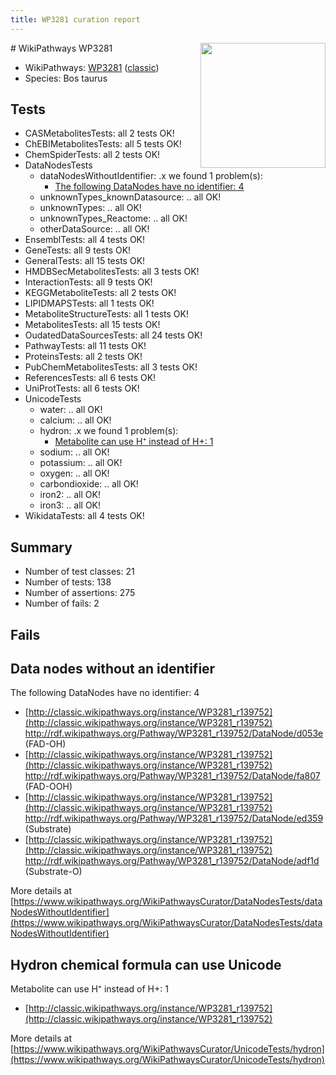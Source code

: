 ```yaml
---
title: WP3281 curation report
---
```


<img style="float: right; width: 200px" src="https://upload.wikimedia.org/wikipedia/commons/thumb/8/83/Wplogo_with_text_500.png/640px-Wplogo_with_text_500.png" />
# WikiPathways WP3281

* WikiPathways: [WP3281](https://wikipathways.org/pathways/WP3281) ([classic](https://classic.wikipathways.org/instance/WP3281))
* Species: Bos taurus
## Tests
* CASMetabolitesTests: all 2 tests OK!
* ChEBIMetabolitesTests: all 5 tests OK!
* ChemSpiderTests: all 2 tests OK!
* DataNodesTests
    * dataNodesWithoutIdentifier: .x we found 1 problem(s):
        * [The following DataNodes have no identifier: 4](#d2d32fa3)
    * unknownTypes_knownDatasource: .. all OK!
    * unknownTypes: .. all OK!
    * unknownTypes_Reactome: .. all OK!
    * otherDataSource: .. all OK!
* EnsemblTests: all 4 tests OK!
* GeneTests: all 9 tests OK!
* GeneralTests: all 15 tests OK!
* HMDBSecMetabolitesTests: all 3 tests OK!
* InteractionTests: all 9 tests OK!
* KEGGMetaboliteTests: all 2 tests OK!
* LIPIDMAPSTests: all 1 tests OK!
* MetaboliteStructureTests: all 1 tests OK!
* MetabolitesTests: all 15 tests OK!
* OudatedDataSourcesTests: all 24 tests OK!
* PathwayTests: all 11 tests OK!
* ProteinsTests: all 2 tests OK!
* PubChemMetabolitesTests: all 3 tests OK!
* ReferencesTests: all 6 tests OK!
* UniProtTests: all 6 tests OK!
* UnicodeTests
    * water: .. all OK!
    * calcium: .. all OK!
    * hydron: .x we found 1 problem(s):
        * [Metabolite can use H⁺ instead of H+: 1](#484bab84)
    * sodium: .. all OK!
    * potassium: .. all OK!
    * oxygen: .. all OK!
    * carbondioxide: .. all OK!
    * iron2: .. all OK!
    * iron3: .. all OK!
* WikidataTests: all 4 tests OK!


## Summary

* Number of test classes: 21
* Number of tests: 138
* Number of assertions: 275
* Number of fails: 2

## Fails

<a name="d2d32fa3" />

## Data nodes without an identifier

The following DataNodes have no identifier: 4

* [http://classic.wikipathways.org/instance/WP3281_r139752](http://classic.wikipathways.org/instance/WP3281_r139752) http://rdf.wikipathways.org/Pathway/WP3281_r139752/DataNode/d053e (FAD-OH)
* [http://classic.wikipathways.org/instance/WP3281_r139752](http://classic.wikipathways.org/instance/WP3281_r139752) http://rdf.wikipathways.org/Pathway/WP3281_r139752/DataNode/fa807 (FAD-OOH)
* [http://classic.wikipathways.org/instance/WP3281_r139752](http://classic.wikipathways.org/instance/WP3281_r139752) http://rdf.wikipathways.org/Pathway/WP3281_r139752/DataNode/ed359 (Substrate)
* [http://classic.wikipathways.org/instance/WP3281_r139752](http://classic.wikipathways.org/instance/WP3281_r139752) http://rdf.wikipathways.org/Pathway/WP3281_r139752/DataNode/adf1d (Substrate-O)


More details at [https://www.wikipathways.org/WikiPathwaysCurator/DataNodesTests/dataNodesWithoutIdentifier](https://www.wikipathways.org/WikiPathwaysCurator/DataNodesTests/dataNodesWithoutIdentifier)

<a name="484bab84" />

## Hydron chemical formula can use Unicode

Metabolite can use H⁺ instead of H+: 1

* [http://classic.wikipathways.org/instance/WP3281_r139752](http://classic.wikipathways.org/instance/WP3281_r139752)


More details at [https://www.wikipathways.org/WikiPathwaysCurator/UnicodeTests/hydron](https://www.wikipathways.org/WikiPathwaysCurator/UnicodeTests/hydron)

